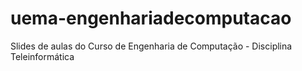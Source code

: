 # uema-engenhariadecomputacao
Slides de aulas do Curso de Engenharia de Computação - Disciplina Teleinformática
